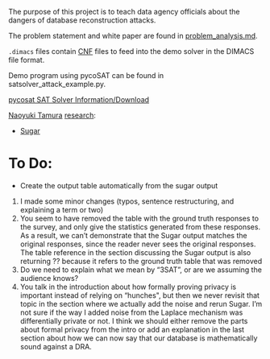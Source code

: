 The purpose of this project is to teach data agency officials about the dangers
of database reconstruction attacks. 

The problem statement and white paper are found in [problem_analysis.md](problem_analysis.md).

`.dimacs` files contain [CNF](https://en.wikipedia.org/wiki/Conjunctive_normal_form) files to feed into the demo solver in the DIMACS file format.

Demo program using pycoSAT can be found in satsolver_attack_example.py.
  
[pycosat SAT Solver Information/Download](https://pypi.python.org/pypi/pycosat)

[Naoyuki Tamura](http://bach.istc.kobe-u.ac.jp/tamura.html) [research](http://bach.istc.kobe-u.ac.jp/research.html):
* [Sugar](http://bach.istc.kobe-u.ac.jp/sugar/)


# To Do:

* Create the output table automatically from the sugar output

1. I made some minor changes (typos, sentence restructuring, and explaining a term or two)
2. You seem to have removed the table with the ground truth responses to the survey, and only give the statistics generated from these responses. As a result, we can’t demonstrate that the Sugar output matches the original responses, since the reader never sees the original responses. The table reference in the section discussing the Sugar output is also returning ?? because it refers to the ground truth table that was removed
3. Do we need to explain what we mean by “3SAT”, or are we assuming the audience knows?
4. You talk in the introduction about how formally proving privacy is important instead of relying on “hunches", but then we never revisit that topic in the section where we actually add the noise and rerun Sugar. I’m not sure if the way I added noise from the Laplace mechanism was differentially private or not. I think we should either remove the parts about formal privacy from the intro or add an explanation in the last section about how we can now say that our database is mathematically sound against a DRA.